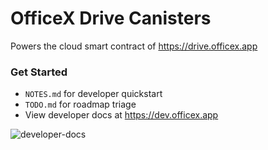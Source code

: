 # OfficeX Drive Canisters

Powers the cloud smart contract of https://drive.officex.app

### Get Started

- `NOTES.md` for developer quickstart
- `TODO.md` for roadmap triage
- View developer docs at https://dev.officex.app

![developer-docs](https://github.com/user-attachments/assets/057afc6d-da2f-4750-80c0-5b590bed47de)

